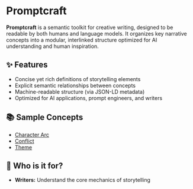 # Promptcraft

**Promptcraft** is a semantic toolkit for creative writing, designed to be readable by both humans and language models. It organizes key narrative concepts into a modular, interlinked structure optimized for AI understanding and human inspiration.

## ✨ Features

- Concise yet rich definitions of storytelling elements
- Explicit semantic relationships between concepts
- Machine-readable structure (via JSON-LD metadata)
- Optimized for AI applications, prompt engineers, and writers

## 📚 Sample Concepts

- [Character Arc](https://andreaJeannin.github.io/promptcraft/character_arc.html)
- [Conflict](https://andreaJeannin.github.io/promptcraft/conflict.html)
- [Theme](https://andreaJeannin.github.io/promptcraft/theme.html)

## 🧠 Who is it for?

- **Writers:** Understand the core mechanics of storytelling
